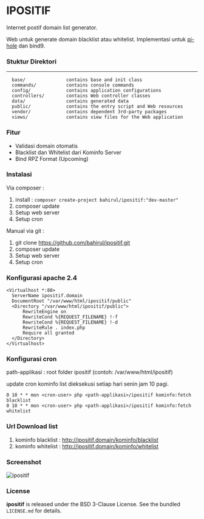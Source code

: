 IPOSITIF
=======

Internet postif domain list generator.

Web untuk generate domain blacklist atau whitelist.
Implementasi untuk [pi-hole](https://pi-hole.net/) dan bind9.

### Stuktur Direktori ###

-------------------

      base/               contains base and init class
      commands/           contains console commands
      config/             contains application configurations
      controllers/        contains Web controller classes
      data/               contains generated data
      public/             contains the entry script and Web resources
      vendor/             contains dependent 3rd-party packages
      views/              contains view files for the Web application

### Fitur ###

 - Validasi domain otomatis
 - Blacklist dan Whitelist dari Kominfo Server
 - Bind RPZ Format (Upcoming)

### Instalasi ###

Via composer : 

1. install : `composer create-project bahirul/ipositif:"dev-master"`
2. composer update
3. Setup web server
4. Setup cron

Manual via git :

 1. git clone https://github.com/bahirul/ipositif.git
 2. composer update
 3. Setup web server
 4. Setup cron

### Konfigurasi apache 2.4 ###

    <Virtualhost *:80>
      ServerName ipositif.domain
      DocumentRoot "/var/www/html/ipositif/public"
      <Directory "/var/www/html/ipositif/public">
          RewriteEngine on
          RewriteCond %{REQUEST_FILENAME} !-f
          RewriteCond %{REQUEST_FILENAME} !-d
          RewriteRule . index.php
          Require all granted
      </Directory>
    </Virtualhost>

### Konfigurasi cron ###

path-applikasi : root folder ipositif (contoh: /var/www/html/ipositif)

update cron kominfo list dieksekusi setiap hari senin jam 10 pagi.

    0 10 * * mon <cron-user> php <path-applikasi>/ipositif kominfo:fetch blacklist
    0 10 * * mon <cron-user> php <path-applikasi>/ipositif kominfo:fetch whitelist
    
### Url Download list ###

 1. kominfo blacklist : http://ipositif.domain/kominfo/blacklist
 2. kominfo whitelist : http://ipositif.domain/kominfo/whitelist

### Screenshot ###

![ipositif](http://i.imgur.com/kbovf3C.png)

### License ###

**ipositif** is released under the BSD 3-Clause License. See the bundled `LICENSE.md` for details.